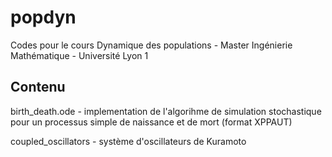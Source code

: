 # popdyn
Codes pour le cours Dynamique des populations - Master Ingénierie Mathématique - Université Lyon 1

## Contenu

birth_death.ode - implementation de l'algorihme de simulation stochastique pour un processus simple de naissance et de mort (format XPPAUT)

coupled_oscillators - système d'oscillateurs de Kuramoto
